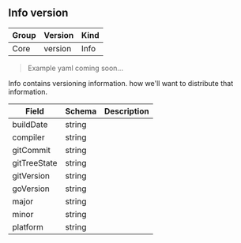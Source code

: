 ## Info version

Group        | Version     | Kind
------------ | ---------- | -----------
Core | version | Info

> Example yaml coming soon...



Info contains versioning information. how we'll want to distribute that information.



Field        | Schema     | Description
------------ | ---------- | -----------
buildDate | string | 
compiler | string | 
gitCommit | string | 
gitTreeState | string | 
gitVersion | string | 
goVersion | string | 
major | string | 
minor | string | 
platform | string | 

